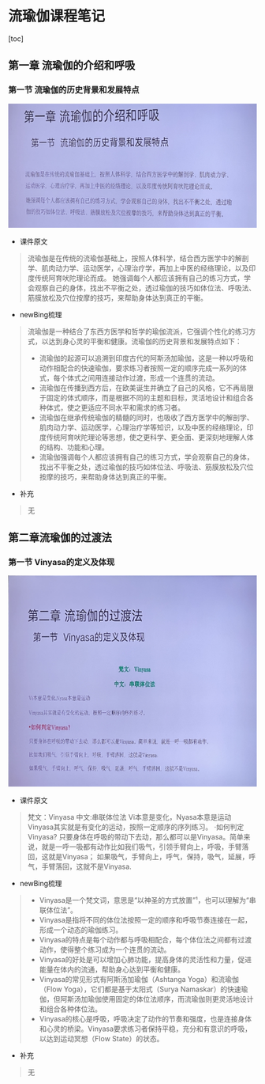 # 流瑜伽课程笔记
[toc]
## 第一章 流瑜伽的介绍和呼吸
### 第一节 流瑜伽的历史背景和发展特点
![课件原图](image/Vinyasa/1-1.jpeg)
- 课件原文
> 流瑜伽是在传统的流瑜伽基础上，按照人体科学，结合西方医学中的解剖学、肌肉动力学、运动医学，心理治疗学，再加上中医的经络理论，以及印度传统阿育吠陀理论而成。
她强调每个人都应该拥有自己的练习方式，学会观察自己的身体，找出不平衡之处，透过瑜伽的技巧如体位法、呼吸法、筋膜放松及穴位按摩的技巧，来帮助身体达到真正的平衡。

- newBing梳理
> 流瑜伽是一种结合了东西方医学和哲学的瑜伽流派，它强调个性化的练习方式，以达到身心灵的平衡和健康。流瑜伽的历史背景和发展特点如下：
>- 流瑜伽的起源可以追溯到印度古代的阿斯汤加瑜伽，这是一种以呼吸和动作相配合的快速瑜伽，要求练习者按照一定的顺序完成一系列的体式，每个体式之间用连接动作过渡，形成一个连贯的流动。
>- 流瑜伽在传播到西方后，在欧美诞生并确立了自己的风格，它不再局限于固定的体式顺序，而是根据不同的主题和目标，灵活地设计和组合各种体式，使之更适应不同水平和需求的练习者。
>- 流瑜伽在继承传统瑜伽的精髓的同时，也吸收了西方医学中的解剖学、肌肉动力学、运动医学，心理治疗学等知识，以及中医的经络理论，印度传统阿育吠陀理论等思想，使之更科学、更全面、更深刻地理解人体的结构、功能和心理。
>- 流瑜伽强调每个人都应该拥有自己的练习方式，学会观察自己的身体，找出不平衡之处，透过瑜伽的技巧如体位法、呼吸法、筋膜放松及穴位按摩的技巧，来帮助身体达到真正的平衡。

- 补充
> 无


## 第二章流瑜伽的过渡法
### 第一节 Vinyasa的定义及体现
![课件原图](image/Vinyasa/1-2.jpeg)
- 课件原文
> 梵文：Vinyasa
中文:串联体位法
Vi本意是变化，Nyasa本意是运动
Vinyasa其实就是有变化的运动，按照一定顺序的序列练习。
·如何判定Vinyasa?
只要身体在呼吸的带动下去动，那么都可以是Vinyasa。简单来说，就是一呼一吸都有动作比如我们吸气，引领手臂向上，呼吸，手臂落回，这就是Vinyasa；
如果吸气，手臂向上，呼气，保持，吸气，延展，呼气，手臂落回，这就不是Vinyasa.

- newBing梳理
> - Vinyasa是一个梵文词，意思是“以神圣的方式放置”¹，也可以理解为“串联体位法”。
>- Vinyasa是指将不同的体位法按照一定的顺序和呼吸节奏连接在一起，形成一个动态的瑜伽练习。
>- Vinyasa的特点是每个动作都与呼吸相配合，每个体位法之间都有过渡动作，使得整个练习成为一个连贯的流动。
>- Vinyasa的好处是可以增加心肺功能，提高身体的灵活性和力量，促进能量在体内的流通，帮助身心达到平衡和健康。
>- Vinyasa的常见形式有阿斯汤加瑜伽（Ashtanga Yoga）和流瑜伽（Flow Yoga），它们都是基于太阳式（Surya Namaskar）的快速瑜伽，但阿斯汤加瑜伽使用固定的体位法顺序，而流瑜伽则更灵活地设计和组合各种体位法。
>- Vinyasa的核心是呼吸，呼吸决定了动作的节奏和强度，也是连接身体和心灵的桥梁。Vinyasa要求练习者保持平稳，充分和有意识的呼吸，以达到运动冥想（Flow State）的状态。


- 补充
> 无
